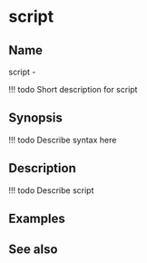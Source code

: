

# script


## Name
script - 

<!-- prettier-ignore -->
!!! todo
     Short description for script

## Synopsis
<!-- prettier-ignore -->
!!! todo
    Describe syntax here

## Description
<!-- prettier-ignore -->
!!! todo
    Describe script

## Examples

## See also

